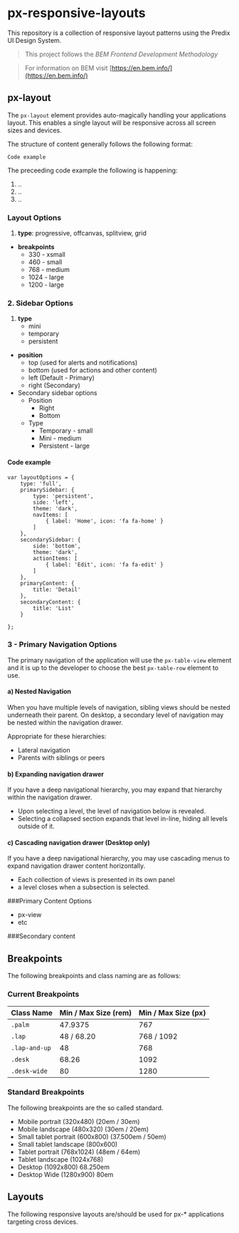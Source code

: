 # px-responsive-layouts
This repository is a collection of responsive layout patterns using the Predix UI Design System.

> This project follows the *BEM Frontend Development Methodology*

> For information on BEM visit [https://en.bem.info/](https://en.bem.info/)


## px-layout
The `px-layout` element provides auto-magically handling your applications layout. This enables a single layout will be responsive across all screen sizes and devices.


The structure of content generally follows the following format:


```
Code example
```
















The preceeding code example the following is happening:

1. ..
2. ..
3. ..




























### Layout Options

1. **type**: progressive, offcanvas, splitview, grid
- **breakpoints**
	 - 330 - xsmall
	 - 460 - small
	 - 768 - medium
	 - 1024 - large
	 - 1200 - large

### 2. Sidebar Options
1. **type**
    - mini
    - temporary
    - persistent
- **position**
    - top (used for alerts and notifications)
    - bottom (used for actions and other content)
    - left (Default - Primary)
    - right (Secondary)
- Secondary sidebar options
    - Position
        - Right
        - Bottom
    - Type
        - Temporary - small
        - Mini - medium
        - Persistent - large



#### Code example

```
var layoutOptions = {
	type: 'full',
	primarySidebar: {
		type: 'persistent',
		side: 'left',
		theme: 'dark',
		navItems: [
			{ label: 'Home', icon: 'fa fa-home' }
		]
	},
	secondarySidebar: {
		side: 'bottom',
		theme: 'dark',
		actionItems: [
			{ label: 'Edit', icon: 'fa fa-edit' }
		]
	},
	primaryContent: {
		title: 'Detail'
	},
	secondaryContent: {
		title: 'List'
	}

};
```




### 3 - Primary Navigation Options
The primary navigation of the application will use the `px-table-view` element and it is up to the developer to choose the best `px-table-row` element to use.


#### a) Nested Navigation
When you have multiple levels of navigation, sibling views should be nested underneath their parent.
On desktop, a secondary level of navigation may be nested within the navigation drawer.

Appropriate for these hierarchies:

- Lateral navigation
- Parents with siblings or peers

#### b) Expanding navigation drawer
If you have a deep navigational hierarchy, you may expand that hierarchy within the navigation drawer.

- Upon selecting a level,  the level of navigation below is revealed.
- Selecting a collapsed section expands that level in-line, hiding all levels outside of it.

#### c) Cascading navigation drawer (Desktop only)
If you have a deep navigational hierarchy, you may use cascading menus to expand navigation drawer content horizontally.

- Each collection of views is presented in its own panel
- a level closes when a subsection is selected.

###Primary Content Options
- px-view
- etc

###Secondary content






## Breakpoints
The following breakpoints and class naming are as follows:


### Current Breakpoints

Class Name | Min / Max Size (rem) | Min / Max Size (px)
------------ | ------------- | ------------
`.palm` 		| 47.9375  		| 767
`.lap` 		| 48 / 68.20  	| 768 / 1092
`.lap-and-up` | 48  			| 768
`.desk` 		| 68.26  			| 1092
`.desk-wide` | 80 				| 1280




### Standard Breakpoints
The following breakpoints are the so called standard.

- Mobile portrait (320x480) (20em / 30em)
- Mobile landscape (480x320) (30em / 20em)
- Small tablet portrait (600x800) (37.500em / 50em)
- Small tablet landscape (800x600)
- Tablet portrait (768x1024) (48em / 64em)
- Tablet landscape (1024x768)
- Desktop (1092x800) 68.250em
- Desktop Wide (1280x900) 80em






## Layouts
The following responsive layouts are/should be used for px-* applications targeting cross devices.
